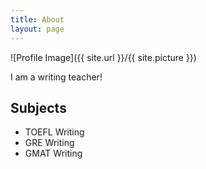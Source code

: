 ```yaml
---
title: About
layout: page
---
```

![Profile Image]({{ site.url }}/{{ site.picture }})

<p>I am a writing teacher!</p>

<h2>Subjects</h2>

<ul class="skill-list">
	<li>TOEFL Writing</li>
	<li>GRE Writing</li>
	<li>GMAT Writing</li>
</ul>
